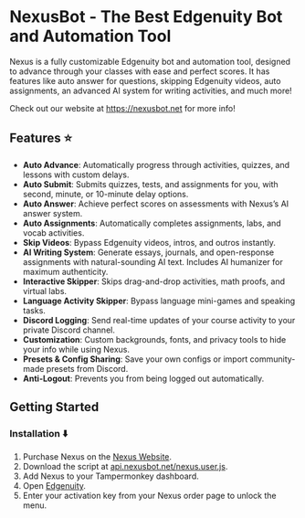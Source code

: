 # NexusBot - The Best Edgenuity Bot and Automation Tool
Nexus is a fully customizable Edgenuity bot and automation tool, designed to advance through your classes with ease and perfect scores. It has features like auto answer for questions, skipping Edgenuity videos, auto assignments, an advanced AI system for writing activities, and much more!

Check out our website at https://nexusbot.net for more info!

## Features ⭐  
- **Auto Advance**: Automatically progress through activities, quizzes, and lessons with custom delays.  
- **Auto Submit**: Submits quizzes, tests, and assignments for you, with second, minute, or 10-minute delay options.  
- **Auto Answer**: Achieve perfect scores on assessments with Nexus’s AI answer system.
- **Auto Assignments**: Automatically completes assignments, labs, and vocab activities.
- **Skip Videos**: Bypass Edgenuity videos, intros, and outros instantly.
- **AI Writing System**: Generate essays, journals, and open-response assignments with natural-sounding AI text. Includes AI humanizer for maximum authenticity.  
- **Interactive Skipper**: Skips drag-and-drop activities, math proofs, and virtual labs.  
- **Language Activity Skipper**: Bypass language mini-games and speaking tasks.  
- **Discord Logging**: Send real-time updates of your course activity to your private Discord channel.  
- **Customization**: Custom backgrounds, fonts, and privacy tools to hide your info while using Nexus.  
- **Presets & Config Sharing**: Save your own configs or import community-made presets from Discord.  
- **Anti-Logout**: Prevents you from being logged out automatically.

## Getting Started  

### Installation ⬇️  
1. Purchase Nexus on the [Nexus Website](https://nexusbot.net).  
2. Download the script at [api.nexusbot.net/nexus.user.js](https://api.nexusbot.net/nexus.user.js).  
3. Add Nexus to your Tampermonkey dashboard.
4. Open [Edgenuity](https://student.edgenuity.com).  
5. Enter your activation key from your Nexus order page to unlock the menu.
